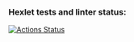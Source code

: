 ### Hexlet tests and linter status:
[![Actions Status](https://github.com/VimLoko/php-project-lvl2/workflows/hexlet-check/badge.svg)](https://github.com/VimLoko/php-project-lvl2/actions)